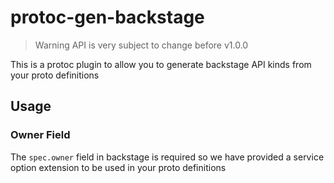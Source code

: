 # protoc-gen-backstage
> Warning API is very subject to change before v1.0.0

This is a protoc plugin to allow you to generate backstage API kinds from your proto definitions


## Usage 

### Owner Field

The `spec.owner`  field in backstage is required so we have provided a service option extension to be used in your proto definitions
